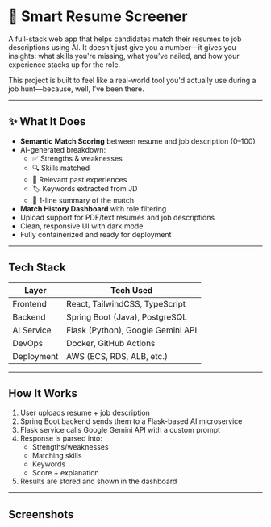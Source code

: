 # 🧠 Smart Resume Screener

A full-stack web app that helps candidates match their resumes to job descriptions using AI. It doesn’t just give you a number—it gives you insights: what skills you're missing, what you’ve nailed, and how your experience stacks up for the role.

This project is built to feel like a real-world tool you'd actually use during a job hunt—because, well, I’ve been there.

---

## ✨ What It Does

- **Semantic Match Scoring** between resume and job description (0–100)
- AI-generated breakdown:
  - ✅ Strengths & weaknesses
  - 🔍 Skills matched
  - 🧩 Relevant past experiences
  - 🏷️ Keywords extracted from JD
  - 💬 1-line summary of the match
- **Match History Dashboard** with role filtering
- Upload support for PDF/text resumes and job descriptions
- Clean, responsive UI with dark mode
- Fully containerized and ready for deployment

---

## Tech Stack

| Layer       | Tech Used                                  |
|-------------|---------------------------------------------|
| Frontend    | React, TailwindCSS, TypeScript              |
| Backend     | Spring Boot (Java), PostgreSQL              |
| AI Service  | Flask (Python), Google Gemini API           |
| DevOps      | Docker, GitHub Actions   |
| Deployment  | AWS (ECS, RDS, ALB, etc.)                   |

---

## How It Works

1. User uploads resume + job description
2. Spring Boot backend sends them to a Flask-based AI microservice
3. Flask service calls Google Gemini API with a custom prompt
4. Response is parsed into:
   - Strengths/weaknesses
   - Matching skills
   - Keywords
   - Score + explanation
5. Results are stored and shown in the dashboard

---

## Screenshots

 
 
